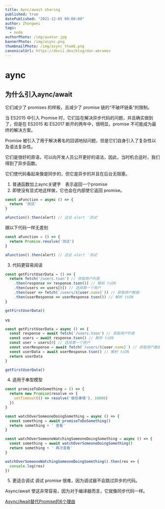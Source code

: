 ```yaml
---
title: Aync/await sharing
published: true
datePublished: "2021-12-05 00:00:00"
author: Zhongwei
tags:
  - node
authorPhoto: /img/avatar.jpg
bannerPhoto: /img/async.png
thumbnailPhoto: /img/async_thumb.png
canonicalUrl: https://devii.dev/blog/dan-abramov
---
```

# aync

## 为什么引入aync/await

它们减少了 promises 的样板，且减少了 promise 链的“不破坏链条”的限制。

当 ES2015 中引入 Promise 时，它们旨在解决异步代码的问题，并且确实做到了，但是在 ES2015 和 ES2017 断开的两年中，很明显，promise 不可能成为最终的解决方案。

Promise 被引入了用于解决著名的回调地狱问题，但是它们自身引入了复杂性以及语法复杂性。

它们是很好的原语，可以向开发人员公开更好的语法，因此，当时机合适时，我们得到了异步函数。

它们使代码看起来像是同步的，但它是异步的并且在后台无阻塞。

1. 普通函数加上aync关键字　表示返回一个promise
2. 即使没有显式地这样做，它也会在内部使它返回 promise。

```ts
const aFunction = async () => {
  return '测试'
}

aFunction().then(alert) // 这会 alert '测试'
```

跟以下代码一样无差别
```ts
const aFunction = () => {
  return Promise.resolve('测试')
}

aFunction().then(alert) // 这会 alert '测试'
```
3. 代码更容易阅读
```ts
const getFirstUserData = () => {
  return fetch('/users.tson') // 获取用户列表
    .then(response => response.tson()) // 解析 tsON
    .then(users => users[0]) // 选择第一个用户
    .then(user => fetch(`/users/${user.name}`)) // 获取用户数据
    .then(userResponse => userResponse.tson()) // 解析 tsON
}

getFirstUserData()
```
vs

```ts
const getFirstUserData = async () => {
  const response = await fetch('/users.tson') // 获取用户列表
  const users = await response.tson() // 解析 tsON
  const user = users[0] // 选择第一个用户
  const userResponse = await fetch(`/users/${user.name}`) // 获取用户数据
  const userData = await userResponse.tson() // 解析 tsON
  return userData
}

getFirstUserData()
```
4. 适用于串型模型

```ts
const promiseToDoSomething = () => {
  return new Promise(resolve => {
    setTimeout(() => resolve('做些事情'), 10000)
  })
}

const watchOverSomeoneDoingSomething = async () => {
  const something = await promiseToDoSomething()
  return something + ' 查看'
}

const watchOverSomeoneWatchingSomeoneDoingSomething = async () => {
  const something = await watchOverSomeoneDoingSomething()
  return something + ' 再次查看'
}

watchOverSomeoneWatchingSomeoneDoingSomething().then(res => {
  console.log(res)
})
```
5. 更适合调试
调试 promise 很难，因为调试器不会跳过异步的代码。

Async/await 使这非常容易，因为对于编译器而言，它就像同步代码一样。

[Async/Await替代Promise的6个理由](https://www.cnblogs.com/fundebug/p/6667725.html)